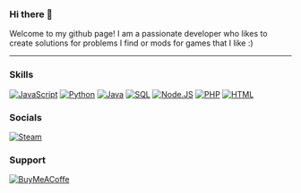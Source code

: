 ### Hi there 👋
Welcome to my github page! I am a passionate developer who likes to create solutions for problems I find or mods for games that I like :)

---
### Skills
[![JavaScript](https://img.shields.io/badge/JavaScript-323330?style=for-the-badge&logo=javascript&logoColor=F7DF1E)](https://github.com/2lynk)
[![Python](https://img.shields.io/badge/python-black?style=for-the-badge&logo=python)](https://github.com/2lynk)
[![Java](https://img.shields.io/badge/Java-ED8B00?style=for-the-badge&logo=openjdk&logoColor=white)](https://github.com/2lynk)
[![SQL](https://img.shields.io/badge/sql-black?style=for-the-badge&logo=mysql)](https://github.com/2lynk)
[![Node.JS](https://img.shields.io/badge/Node.js-43853D?style=for-the-badge&logo=node.js&logoColor=white)](https://github.com/2lynk)
[![PHP](https://img.shields.io/badge/PHP-777BB4?style=for-the-badge&logo=php&logoColor=white)](https://github.com/2lynk)
[![HTML](https://img.shields.io/badge/HTML-239120?style=for-the-badge&logo=html5&logoColor=white)](https://github.com/2lynk)

### Socials
[![Steam](https://img.shields.io/badge/Steam-000000?style=for-the-badge&logo=steam&logoColor=white)](https://steamcommunity.com/id/2lynk)

### Support
[![BuyMeACoffe](https://img.shields.io/badge/Buy_Me_A_Coffee-FFDD00?style=for-the-badge&logo=buy-me-a-coffee&logoColor=black)](https://www.buymeacoffee.com/2lynk/)

